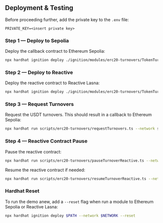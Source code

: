 ## Deployment & Testing

Before proceeding further, add the private key to the `.env` file:

```env
PRIVATE_KEY=<insert private key>
```

### Step 1 — Deploy to Sepolia

Deploy the callback contract to Ethereum Sepolia:

```bash
npx hardhat ignition deploy ./ignition/modules/erc20-turnovers/TokenTurnoverL1Module.ts --network sepolia
```

### Step 2 — Deploy to Reactive

Deploy the reactive contract to Reactive Lasna:

```bash
npx hardhat ignition deploy ./ignition/modules/erc20-turnovers/TokenTurnoverReactiveModule.ts --network lasna
```

### Step 3 — Request Turnovers

Request the USDT turnovers. This should result in a callback to Ethereum Sepolia:

```bash
npx hardhat run scripts/erc20-turnovers/requestTurnovers.ts --network sepolia
```

### Step 4 — Reactive Contract Pause

Pause the reactive contract:

```bash
npx hardhat run scripts/erc20-turnovers/pauseTurnoverReactive.ts --network lasna
```

Resume the reactive contract if needed:

```bash
npx hardhat run scripts/erc20-turnovers/resumeTurnoverReactive.ts --network lasna
```

### Hardhat Reset

To run the demo anew, add a `--reset` flag when run a module to Ethereum Sepolia or Reactive Lasna:

```bash
npx hardhat ignition deploy $PATH --network $NETWORK --reset
```